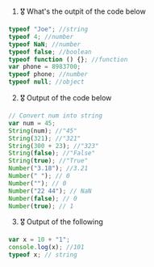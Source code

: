 1. 🎖 What's the outpit of the code below
```js
typeof "Joe"; //string
typeof 4; //number
typeof NaN; //number
typeof false; //boolean
typeof function () {}; //function
var phone = 8983700; 
typeof phone; //number
typeof null; //object
```

2. 🎖 Output of the code below
```js
// Convert num into string
var num = 45; 
String(num); //"45"
String(321); //"321"
String(300 + 23); //"323"
String(false); //"False"
String(true); //"True"
Number("3.18"); //3.21
Number(" "); // 0
Number(""); // 0
Number("22 44"); // NaN
Number(false); // 0
Number(true); // 1
```

3. 🎖 Output of the following

```js
var x = 10 + "1"; 
console.log(x); //101
typeof x; // string
```